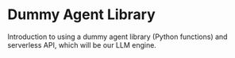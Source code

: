 # Dummy Agent Library

Introduction to using a dummy agent library (Python functions) and serverless API, which will be our LLM engine.

<!-- TODO: @jofthomas -->
